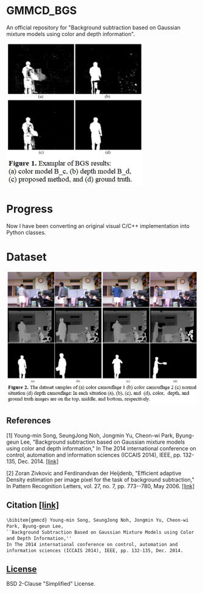 # GMMCD_BGS
An official repository for "Background subtraction based on Gaussian mixture models using color and depth information".

![Examplar of BGS results](fig/demo_ex.jpg)

# Progress
Now I have been converting an original visual C/C++ implementation into Python classes.


# Dataset

![Examplar of our dataset](fig/dataset_ex.jpg)


## References

[1] Young-min Song, SeungJong Noh, Jongmin Yu, Cheon-wi Park, Byung-geun Lee, "Background subtraction based on Gaussian mixture models using color and depth information," In The 2014 international conference on control, automation and information sciences (ICCAIS 2014), IEEE, pp. 132-135, Dec. 2014. [[link]](https://doi.org/10.1109/ICCAIS.2014.7020544)

[2] Zoran Zivkovic and Ferdinandvan der Heijdenb, "Efficient adaptive Density estimation per image pixel for the task of background subtraction," In Pattern Recognition Letters, vol. 27, no. 7, pp. 773--780, May 2006. [[link]](https://doi.org/10.1016/j.patrec.2005.11.005)

## Citation [[link]](https://doi.org/10.1109/ICCAIS.2014.7020544)

```
\bibitem{gmmcd} Young-min Song, SeungJong Noh, Jongmin Yu, Cheon-wi Park, Byung-geun Lee, 
``Background Subtraction Based on Gaussian Mixture Models using Color and Depth Information,'' 
In The 2014 international conference on control, automation and information sciences (ICCAIS 2014), IEEE, pp. 132-135, Dec. 2014.
```

## [License](https://github.com/SonginCV/GMMCD_BGS/blob/master/LICENSE)
BSD 2-Clause "Simplified" License.
